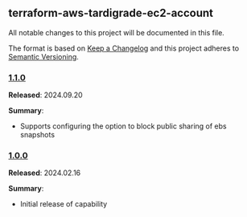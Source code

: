 ## terraform-aws-tardigrade-ec2-account

All notable changes to this project will be documented in this file.

The format is based on [Keep a Changelog](http://keepachangelog.com/) and this project adheres to [Semantic Versioning](http://semver.org/).

### [1.1.0](https://github.com/plus3it/terraform-aws-tardigrade-ec2-account/releases/tag/1.1.0)

**Released**: 2024.09.20

**Summary**:

*   Supports configuring the option to block public sharing of ebs snapshots

### [1.0.0](https://github.com/plus3it/terraform-aws-tardigrade-ec2-account/releases/tag/1.0.0)

**Released**: 2024.02.16

**Summary**:

*   Initial release of capability
